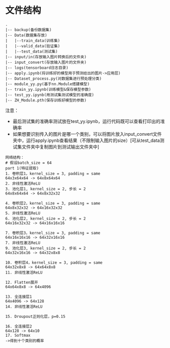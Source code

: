 # 文件结构

```ansi
.
|-- backup(备份数据集)
|-- Data(数据集存放)
|   |--train_data(训练集)
|   |--valid_data(验证集)
|   |--test_data(测试集)
|-- input/in(存放输入图片转换后的文件夹)
|-- input_convert(存放输入图片的文件夹)
|-- logs(tensorboard日志目录)
|-- apply.ipynb(将训练好的模型用于预测给出的图片->应用层)
|-- Dataset_process.py(对数据集进行预处理分类)
|-- module_yy.py(基于nn.Module搭建模型)
|-- train_yy.ipynb(训练模型&保存模型参数)
|-- test_yy.ipynb(用测试集测试模型的准确度)
|-- ZH_Module.pth(保存训练好模型的参数)
```
注意：
- 最后测试集的准确率测试放在test_yy.ipynb，运行代码既可以查看打印出的准确率
- 如果想要识别传入的图片是哪一个类别，可以将图片放入input_convert文件夹中，运行apply.ipynb查看结果（不限制输入图片的size）[可从test_data测试集文件夹中复制图片到测试输出文件夹中]

```ansi
网络结构：
# 假设batch_size = 64
part 1(特征提取)
1. 卷积层1，kernel_size = 3, padding = same
64x3x64x64 -> 64x8x64x64
2. 非线性激活ReLU
3. 池化层1, kernel_size = 2, 步长 = 2
64x8x64x64 -> 64x8x32x32

4. 卷积层2，kernel_size = 3, padding = same
64x8x32x32 -> 64x16x32x32
5. 非线性激活ReLU
6. 池化层2, kernel_size = 2, 步长 = 2
64x16x32x32 -> 64x16x16x16

7. 卷积层3，kernel_size = 3, padding = same
64x16x16x16 -> 64x32x16x16
7. 非线性激活ReLU
9. 池化层3, kernel_size = 2, 步长 = 2
64x32x16x16 -> 64x32x8x8

10. 卷积层4，kernel_size = 3, padding = same
64x32x8x8 -> 64x64x8x8
11. 非线性激活ReLU

12. Flatten展开
64x64x8x8 -> 64x4096

13. 全连接层1
64x4096 -> 64x128
14. 非线性激活ReLU

15. Droupout正则化层，p=0.15

16. 全连接层2
64x128 -> 64x10
17. Softmax
->得到十个类别的概率
```


